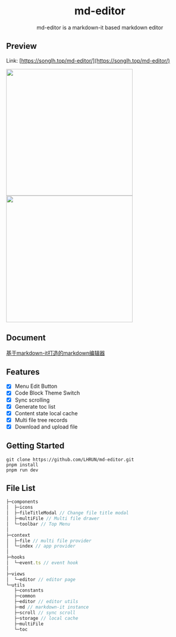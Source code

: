 <h1 align="center">md-editor</h1>
<div align="center">

  md-editor is a markdown-it based markdown editor

</div>

## Preview

Link: [https://songlh.top/md-editor/](https://songlh.top/md-editor/)

<div align="left">
   <img src="https://s1.ax1x.com/2023/02/07/pS2MWff.png"  height=340>
   <img src="https://s1.ax1x.com/2023/02/07/pS2MRtP.png" height=340>
</div>

## Document

[基于markdown-it打造的markdown编辑器](https://songlh.top/2022/10/12/%E5%9F%BA%E4%BA%8Emarkdown-it%E6%89%93%E9%80%A0%E7%9A%84markdown%E7%BC%96%E8%BE%91%E5%99%A8/)

## Features
- [x] Menu Edit Button
- [x] Code Block Theme Switch
- [x] Sync scrolling
- [x] Generate toc list
- [x] Content state local cache
- [x] Multi file tree records
- [x] Download and upload file

## Getting Started
```
git clone https://github.com/LHRUN/md-editor.git
pnpm install
pnpm run dev
```

## File List
```js
├─components        
│  ├─icons
│  ├─fileTitleModal // Change file title modal
│  ├─multiFile // Multi file drawer
│  └─toolbar // Top Menu
│
├─context        
│  ├─file // multi file provider
│  └─index // app provider
│
├─hooks
│  └─event.ts // event hook
│
├─views
│  └─editor // editor page
└─utils
   ├─constants
   ├─common
   ├─editor // editor utils
   ├─md // markdown-it instance
   ├─scroll // sync scroll
   ├─storage // local cache
   ├─multiFile
   └─toc
```
